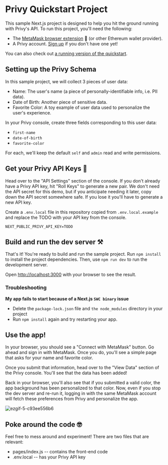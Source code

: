 # Privy Quickstart Project

This sample Next.js project is designed to help you hit the ground running with Privy's API. To run this project, you'll need the following:

* The [MetaMask browser extension](https://metamask.io/download/) 🦊 (or other Ethereum wallet provider).
* A Privy account. [Sign up](https://www.console.privy.io/sign-up) if you don't have one yet!

You can also check out [a running version of the quickstart](https://demos.privy.io/quickstart).

## Setting up the Privy Schema

In this sample project, we will collect 3 pieces of user data:
- Name: The user's name (a piece of personally-identifiable info, i.e. PII data).
- Date of Birth: Another piece of sensitive data.
- Favorite Color: A toy example of user data used to personalize the user's experience.

In your Privy console, create three fields corresponding to this user data:
- `first-name`
- `date-of-birth`
- `favorite-color`

For each, we'll keep the default `self` and `admin` read and write permissions.

## Get your Privy API Keys 🔑

Head over to the "API Settings" section of the console. If you don't already have a Privy API key, hit "Roll Keys" to generate a new pair. We don't need the API secret for this demo, but if you anticipate needing it later, copy down the API secret somewhere safe. If you lose it you'll have to generate a new API key.

Create a `.env.local` file in this repository copied from `.env.local.example` and replace the TODO with your API key from the console.

```
NEXT_PUBLIC_PRIVY_API_KEY=TODO
```

## Build and run the dev server ⚒️

That's it! You're ready to build and run the sample project. Run `npm install` to install the project dependencies. Then, use `npm run dev` to run the development server.

Open [http://localhost:3000](http://localhost:3000) with your browser to see the result.

### Troubleshooting

**My app fails to start because of a Next.js `SWC binary` issue**
- Delete the `package-lock.json` file and `the node_modules` directory in your project
- Run `npm install` again and try restarting your app.

## Use the app!

In your browser, you should see a "Connect with MetaMask" button. Go ahead and sign in with MetaMask. Once you do, you'll see a simple page that asks for your name and favorite color.

Once you submit that information, head over to the "View Data" section of the Privy console. You'll see that the data has been added!

Back in your browser, you'll also see that if you submitted a valid color, the app background has been personalized to that color. Now, even if you stop the dev server and re-run it, logging in with the same MetaMask account will fetch these preferences from Privy and personalize the app.

![ezgif-5-c93ee556b6](https://user-images.githubusercontent.com/3359083/163305647-51d5efb8-dd6c-4a40-ae10-e321729775fc.gif)

## Poke around the code 🤓

Feel free to mess around and experiment! There are two files that are relevant:
* pages/index.js -- contains the front-end code
* .env.local -- has your Privy API key

